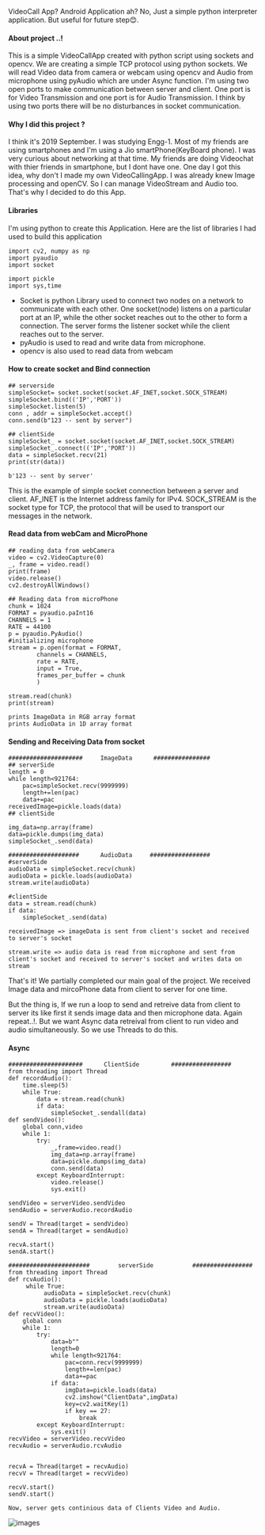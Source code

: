 VideoCall App? Android Application ah? No, Just a simple python interpreter application. But useful for future step😊.

#### About project ..!

This is a simple VideoCallApp created with python script using sockets and opencv. We are creating a simple TCP protocol using python sockets. We will read Video data from camera or webcam using opencv and Audio from microphone using pyAudio which are under Async function. I'm using two open ports to make communication between server and client. One port is for Video Transmission and one port is for Audio Transmission. I think by using two ports there will be no disturbances in socket communication.

#### Why I did this project ?
I think it's 2019 September. I was studying Engg-1. Most of my friends are using smartphones and I'm using a Jio smartPhone(KeyBoard phone).
I was very curious about networking at that time. My friends are doing Videochat with thier friends in smartphone, but I dont have one. One day I got this idea, why don't I made my own VideoCallingApp. I was already knew Image processing and openCV. So I can manage VideoStream and Audio too. That's why I decided to do this App.

#### Libraries
I'm using python to create this Application. Here are the list of libraries I had used to build this application
```python3
import cv2, numpy as np
import pyaudio
import socket

import pickle
import sys,time
```
 * Socket is python Library used to connect two nodes on a network to communicate with each other. One socket(node) listens on a particular port at an IP, while the other socket reaches out to the other to form a connection. The server forms the listener socket while the client reaches out to the server.
 * pyAudio is used to read and write data from microphone.
 * opencv is also used to read data from webcam

#### How to create socket and Bind connection
```python3
## serverside
simpleSocket= socket.socket(socket.AF_INET,socket.SOCK_STREAM)
simpleSocket.bind(('IP','PORT'))
simpleSocket.listen(5)
conn , addr = simpleSocket.accept()
conn.send(b"123 -- sent by server")

## clientSide
simpleSocket_ = socket.socket(socket.AF_INET,socket.SOCK_STREAM)
simpleSocket_.connect(('IP','PORT'))
data = simpleSocket.recv(21)
print(str(data))
```
	b'123 -- sent by server'
This is the example of simple socket connection between a server and client. AF\_INET is the Internet address family for IPv4. SOCK_STREAM is the socket type for TCP, the protocol that will be used to transport our messages in the network. 

#### Read data from webCam and MicroPhone
```python3
## reading data from webCamera
video = cv2.VideoCapture(0)
_, frame = video.read()
print(frame)
video.release()
cv2.destroyAllWindows()

## Reading data from microPhone
chunk = 1024
FORMAT = pyaudio.paInt16
CHANNELS = 1
RATE = 44100
p = pyaudio.PyAudio()
#initializing microphone
stream = p.open(format = FORMAT,
		channels = CHANNELS,
		rate = RATE,
		input = True,
		frames_per_buffer = chunk
		)

stream.read(chunk)
print(stream)
```
	prints ImageData in RGB array format 
	prints AudioData in 1D array format

#### Sending and Receiving Data from socket
```python3
#####################     ImageData      ################
## serverSide
length = 0
while length<921764:
	pac=simpleSocket.recv(9999999)
	length+=len(pac)
	data+=pac
receivedImage=pickle.loads(data)
## clientSide

img_data=np.array(frame)
data=pickle.dumps(img_data)
simpleSocket_.send(data)
```
```python3
####################      AudioData     #################
#serverSide
audioData = simpleSocket.recv(chunk)
audioData = pickle.loads(audioData)
stream.write(audioData)

#clientSide
data = stream.read(chunk)
if data:
    simpleSocket_.send(data)
```
	receivedImage => imageData is sent from client's socket and received to server's socket

	stream.write => audio data is read from microphone and sent from client's socket and received to server's socket and writes data on stream

That's it! We partially completed our main goal of the project. We received Image data and mircoPhone data from client to server for one time.

But the thing is, If we run a loop to send and retreive data from client to server its like first it sends image data and then microphone data. Again repeat..!. But we want Async data retreival from client to run video and audio simultaneously. So we use Threads to do this.

#### Async
```python3
#####################      ClientSide         #################
from threading import Thread
def recordAudio():
    time.sleep(5)
    while True:
        data = stream.read(chunk)
        if data:
            simpleSocket_.sendall(data)
def sendVideo():
    global conn,video
    while 1:
        try:
            _,frame=video.read()
            img_data=np.array(frame)
            data=pickle.dumps(img_data)
            conn.send(data)
        except KeyboardInterrupt:
            video.release()
            sys.exit()

sendVideo = serverVideo.sendVideo
sendAudio = serverAudio.recordAudio

sendV = Thread(target = sendVideo)
sendA = Thread(target = sendAudio)

recvA.start()
sendA.start()
```
```python3
#######################        serverSide           #################
from threading import Thread
def rcvAudio():
     while True:
          audioData = simpleSocket.recv(chunk)
          audioData = pickle.loads(audioData)
          stream.write(audioData)
def recvVideo():
    global conn
    while 1:
        try:
            data=b""
            length=0
            while length<921764:
                pac=conn.recv(9999999)
                length+=len(pac)
                data+=pac
            if data:
	            imgData=pickle.loads(data)
	            cv2.imshow("ClientData",imgData)
	            key=cv2.waitKey(1)
	            if key == 27:
	                break
        except KeyboardInterrupt:
            sys.exit()
recvVideo = serverVideo.recvVideo
recvAudio = serverAudio.rcvAudio


recvA = Thread(target = recvAudio)
recvV = Thread(target = recvVideo)

recvV.start()
sendV.start()
```
	Now, server gets continious data of Clients Video and Audio.
![images](https://github.com/g00g1y5p4/simpleVideoCallApp/blob/master/Screenshot%20from%202022-02-17%2001-10-58.png?raw=true)
